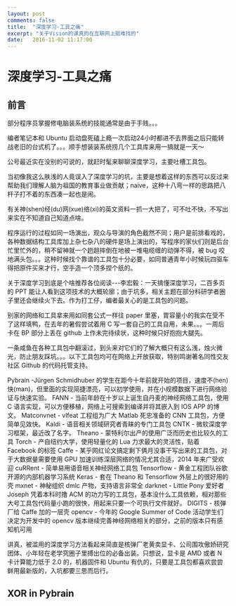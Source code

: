 ```yaml
---
layout: post
comments: false
title:  "深度学习-工具之痛"
excerpt: "关于Vision的课真的在互联网上挺难找的"
date:   2016-11-02 11:17:00
---
```


# 深度学习-工具之痛

## 前言
> 
部分程序员掌握修电脑装系统的技能通常是由于手贱。。。

编者笔记本和 Ubuntu 启动盘死磕上瘾一次启动24小时都进不去界面之后只能转战老旧的台式机了。。。顺手想装装系统捞几个工具库来用一搞就是一天～

公号最近实在没别的可说的，就赶时髦来聊聊深度学习，主要吐槽工具包。

当初像我这么肤浅的人竟误入了深度学习的坑，主要是想着这样的东西可以反过来帮助我们理解人脑为祖国的教育事业做贡献；naive，这种十八弯一样的思路把八杆子打不着的东西凑一起也是闹。

有关神(shen)经(du)网(xue)络(xi)的英文资料一抓一大把了，可不吐不快，不写出来实在不知道自己知道点啥。

程序运行的过程如同一场演出，观众与导演的角色截然不同；用户是前排看戏的，各种数据结构工具库加上杂七杂八的硬件是场上演出的，写程序的家伙们则是后台忙里忙外的，稍不留神就一个趔趄摔倒在地被一堆电缆缠的动弹不得，被 bug 咬地满头包。。。这种时候找个靠谱的工具包十分必要，如同普通青年小时候玩四驱车得把原件买来才行，空手造一个顶多捏个纸的。

关于深度学习到底是个啥推荐各位阅读---李宏毅：一天搞懂深度学习，二百多页的 PPT 能让人看到这项技术的大概轮廓；由于坑多，相关主题在部分科研学者圈子里还会继续火下去。作为打工仔，编者最关心的是工具包的问题。

别家的网络和工具拿来用如同套公式一样往 paper 里塞，胃容量小的我实在受不了这样填鸭，在去年的暑假尝试着用 C 写一套自己的工具自用，未果。。。一周后卡在 BP 部分上丢在 github 上作未完待续状，这种时候只好抱抱大腿先。

一条咸鱼在各种工具包中翻滚过，到头来对它们的了解大概只有这么浅，烛火微光，防止朋友踩坑。。。以下工具包均可在网络上开放获取，特别鸣谢著名同性交友社区 Github 的代码托管支持。

Pybrain -Jürgen Schmidhuber 的学生在距今十年前就开始的项目，速度不(hen)快(man)，但里面的实现简捷漂亮，可以初学使用，并在小规模数据下进行网络验证与快速实验。
FANN - 当前年龄在十岁以上诞生自丹麦的神经网络工具包，使用 C 语言实现，可以方便移植，网络上可搜索到编译并将其嵌入到 IOS APP 的博文。
Matconvnet - vlfeat 工程组为广大 Matlab 死忠准备的 CNN 工具包，方便简单见效快。
Kaldi - 语音相关领域研究者青睐的专门工具包
CNTK - 微软深度学习框架，最近改了名字。
Theano - 蒙特利尔出产的使用广泛而历史也比较久的工具
Torch - 产自纽约大学，使用轻量化的 Lua 力求最大的灵活性，贴着 Facebook 的标签
Caffe - 某乎网红论文搞定剩下俩月没事干写出来的工具包，对于大数据量需要使用 GPU 加速训练深层网络的情况尤其合适，2014 年来广受欢迎
cuRRent - 简单易用语音相关神经网络工具包
Tensorflow - 黄金工程团队谷歌开源的内部机器学习系统
Keras - 套在 Theano 和 Tensorflow 外层上的很好用的壳
mxnet - 神秘组织 dmlc 产物，支持语言非常全
darknet - Little Pony 爱好者 Joseph 凭着本科时撸 ACM 的功力写的工具包，基本没什么工具依赖，相对那些大号工具包代码量小跑的很快，用起来只要一个可执行文件就好。
DIGITS - 核弹厂给 Caffe 加的一层壳
opencv - 今年的 Google Summer of Code 活动学生们决定为开发中的 opencv 版本继续完善神经网络相关的部分，之前的版本只有感知机可用

讲真，被滥用的深度学习方法看起来简直是核弹厂老黄卖显卡、公司围攻傲娇研究团体、小年轻在老学究圈子里搏出位的必备出装。只想说，显卡是 AMD 或者 N 卡计算能力低于 2.0 的，机器固件和 Ubuntu 有仇的，只要是工具包都喜欢尝尝鲜用最新版的，入坑都要三思而后行。

## XOR in Pybrain
